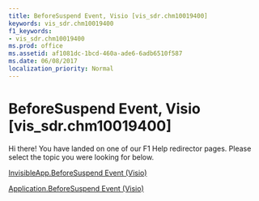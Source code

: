 ```yaml
---
title: BeforeSuspend Event, Visio [vis_sdr.chm10019400]
keywords: vis_sdr.chm10019400
f1_keywords:
- vis_sdr.chm10019400
ms.prod: office
ms.assetid: af1081dc-1bcd-460a-ade6-6adb6510f587
ms.date: 06/08/2017
localization_priority: Normal
---
```



# BeforeSuspend Event, Visio [vis_sdr.chm10019400]

Hi there! You have landed on one of our F1 Help redirector pages. Please select the topic you were looking for below.

[InvisibleApp.BeforeSuspend Event (Visio)](http://msdn.microsoft.com/library/f7c84f82-6c44-2053-f28e-c4810d58eedf%28Office.15%29.aspx)

[Application.BeforeSuspend Event (Visio)](http://msdn.microsoft.com/library/6649fea7-017c-9295-12b5-f350dcf38b28%28Office.15%29.aspx)


